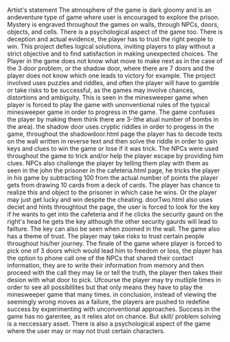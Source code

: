 Artist's statement
The atmosphere of the game is dark gloomy and is an andeventure type of game where user is encouraged to explore the prison. Mystery is engraved throughout the games on walls, through NPCs, doors, objects, and cells. There is a psychological aspect of the game too. There is deception and actual evidence, the player has to trust the right people to win.
This project defies logical solutions, inviting players to play without a strict objective and to find satisfaction in making unexpected choices. The Player in the game does not know what move to make next as in the case of the 3 door problem, or the shadow door, where there are 7 doors and the player does not know which one leads to victory for example.
The project involved uses puzzles and riddles, and often the player will have to gamble or take risks to be successful, as the games may involve chances, distortions and ambiguity. This is seen in the minesweeper game when player is forced to play the game with unonventional rules of the typical minesweeper game in order to progress in the game. The game confuses the player by making them think there are 3-(the atual number of bombs in the area). the shadow door uses cryptic riddles in order to progess in the game, throughout the shadowdoor.html page the player has to decode texts on the wall written in reverse text and then solve the riddle in order to gain keys and clues to win the game or lose if it was trick. The NPCs were used throughout the game to trick and/or help the player escape by providing him clues. NPCs also challenge the player by telling them play with them as seen in the john the prisoner in the cafeteria.html page, he tricks the player in his game by subtracting 100 from the actual number of points the player gets from drawing 10 cards from a deck of cards. The player has chance to realize this and object to the prisoner in which case he wins. Or the player may just get lucky and win despite the cheating. doorTwo.html also uses deciet and hints throughtout the page, the user is forced to look for the key if he wants to get into the cafeteria and if he clicks the security gaurd on the right's head he gets the key although the other security gaurds will lead to failture. The key can also be seen when zoomed in the wall.
The game also has a theme of trust. The player may take risks to trust certain people throughout his/her journey. The finale of the game where player is forced to pick one of 3 doors which would lead him to freedom or loss, the player has the option to phone call one of the NPCs that shared their contact information, they are to write their information from memory and then proceed with the call they may lie or tell the truth, the player then takes their desion with what door to pick. Ufcourse the player may try mutliple times in order to see all possiblilites but that only means they have to play the minesweeper game that many times.
in conclusion, instead of viewing the seemingly wrong moves as a failure, the players are pushed to redefine success by experimenting with unconventional approaches. Success in the game has no garentee, as it relies alot on chance. But skill/ problem solving is a neccessary asset. There is also a psychological aspect of the game where the user may or may not trust certain characters.
